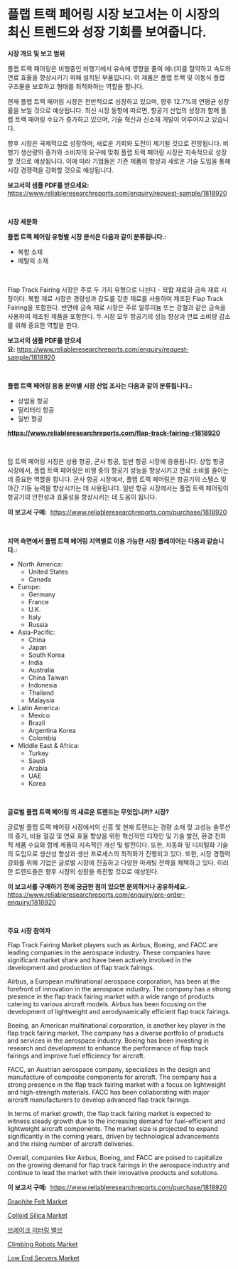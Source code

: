 <p><h1>플랩 트랙 페어링 시장 보고서는 이 시장의 최신 트렌드와 성장 기회를 보여줍니다.</h1></p><p><strong>시장 개요 및 보고 범위</strong></p>
<p><p>플랩 트랙 패어링은 비행중인 비행기에서 유속에 영향을 줄여 에너지를 절약하고 속도와 연료 효율을 향상시키기 위해 설치된 부품입니다. 이 제품은 플랩 트랙 및 이동식 플랩 구조물을 보호하고 형태를 최적화하는 역할을 합니다. </p><p>현재 플랩 트랙 패어링 시장은 전반적으로 성장하고 있으며, 향후 12.7%의 연평균 성장률을 보일 것으로 예상됩니다. 최신 시장 동향에 따르면, 항공기 산업의 성장과 함께 플랩 트랙 패어링 수요가 증가하고 있으며, 기술 혁신과 신소재 개발이 이루어지고 있습니다. </p><p>향후 시장은 국제적으로 성장하며, 새로운 기회와 도전이 제기될 것으로 전망됩니다. 비행기 생산량의 증가와 소비자의 요구에 맞춰 플랩 트랙 패어링 시장은 지속적으로 성장할 것으로 예상됩니다. 이에 따라 기업들은 기존 제품의 향상과 새로운 기술 도입을 통해 시장 경쟁력을 강화할 것으로 예상됩니다.</p></p>
<p><strong>보고서의 샘플 PDF를 받으세요:</strong> <a href="https://www.reliableresearchreports.com/enquiry/request-sample/1818920">https://www.reliableresearchreports.com/enquiry/request-sample/1818920</a></p>
<p>&nbsp;</p>
<p><strong>시장 세분화</strong></p>
<p><strong>플랩 트랙 페어링 유형별 시장 분석은 다음과 같이 분류됩니다.:</strong></p>
<p><ul><li>복합 소재</li><li>메탈릭 소재</li></ul></p>
<p>&nbsp;</p>
<p><p>Flap Track Fairing 시장은 주로 두 가지 유형으로 나뉜다 - 복합 재료와 금속 재료 시장이다. 복합 재료 시장은 경량성과 강도를 갖춘 재료를 사용하여 제조된 Flap Track Fairing을 포함한다. 반면에 금속 재료 시장은 주로 알루미늄 또는 강철과 같은 금속을 사용하여 제조된 제품을 포함한다. 두 시장 모두 항공기의 성능 향상과 연료 소비량 감소를 위해 중요한 역할을 한다.</p></p>
<p><strong>보고서의 샘플 PDF를 받으세요:</strong>&nbsp;<a href="https://www.reliableresearchreports.com/enquiry/request-sample/1818920">https://www.reliableresearchreports.com/enquiry/request-sample/1818920</a></p>
<p>&nbsp;</p>
<p><strong> 플랩 트랙 페어링 응용 분야별 시장 산업 조사는 다음과 같이 분류됩니다.:</strong></p>
<p><ul><li>상업용 항공</li><li>밀리터리 항공</li><li>일반 항공</li></ul></p>
<p><strong><a href="https://www.reliableresearchreports.com/flap-track-fairing-r1818920">https://www.reliableresearchreports.com/flap-track-fairing-r1818920</a></strong></p>
<p>&nbsp;</p>
<p><p>팁 트랙 페어링 시장은 상용 항공, 군사 항공, 일반 항공 시장에 응용됩니다. 상업 항공 시장에서, 플랩 트랙 페어링은 비행 중의 항공기 성능을 향상시키고 연료 소비를 줄이는 데 중요한 역할을 합니다. 군사 항공 시장에서, 플랩 트랙 페어링은 항공기의 스텔스 및 야간 기동 능력을 향상시키는 데 사용됩니다. 일반 항공 시장에서는 플랩 트랙 페어링이 항공기의 안전성과 효율성을 향상시키는 데 도움이 됩니다.</p></p>
<p><strong>이 보고서 구매:</strong>&nbsp; <a href="https://www.reliableresearchreports.com/purchase/1818920">https://www.reliableresearchreports.com/purchase/1818920</a></p>
<p>&nbsp;</p>
<p><strong>지역 측면에서 플랩 트랙 페어링 지역별로 이용 가능한 시장 플레이어는 다음과 같습니다.:</strong></p>
<p><ul>
    <li>
        North America:
        <ul>
            <li>United States</li>
            <li>Canada</li>
        </ul>
    </li>
    <li>
        Europe:
        <ul>
            <li>Germany</li>
            <li>France</li>
            <li>U.K.</li>
            <li>Italy</li>
            <li>Russia</li>
        </ul>
    </li>
    <li>
        Asia-Pacific:
        <ul>
            <li>China</li>
            <li>Japan</li>
            <li>South Korea</li>
            <li>India</li>
            <li>Australia</li>
            <li>China Taiwan</li>
            <li>Indonesia</li>
            <li>Thailand</li>
            <li>Malaysia</li>
        </ul>
    </li>
    <li>
        Latin America:
        <ul>
            <li>Mexico</li>
            <li>Brazil</li>
            <li>Argentina Korea</li>
            <li>Colombia</li>
        </ul>
    </li>
    <li>
        Middle East & Africa:
        <ul>
            <li>Turkey</li>
            <li>Saudi</li>
            <li>Arabia</li>
            <li>UAE</li>
            <li>Korea</li>
        </ul>
    </li>
    </ul></p>
<p>&nbsp;</p>
<p><strong>글로벌 플랩 트랙 페어링 의 새로운 트렌드는 무엇입니까? 시장?</strong></p>
<p><p>글로벌 플랩 트랙 페어링 시장에서의 신흥 및 현재 트렌드는 경량 소재 및 고성능 솔루션의 증가, 비용 절감 및 연료 효율 향상을 위한 혁신적인 디자인 및 기술 발전, 환경 친화적 제품 수요와 함께 제품의 지속적인 개선 및 발전이다. 또한, 자동화 및 디지털화 기술의 도입으로 생산성 향상과 생산 프로세스의 최적화가 진행되고 있다. 또한, 시장 경쟁력 강화를 위해 기업은 글로벌 시장에 진출하고 다양한 마케팅 전략을 채택하고 있다. 이러한 트렌드들은 향후 시장의 성장을 촉진할 것으로 예상된다.</p></p>
<p><strong>이 보고서를 구매하기 전에 궁금한 점이 있으면 문의하거나 공유하세요.</strong>- <a href="https://www.reliableresearchreports.com/enquiry/pre-order-enquiry/1818920">https://www.reliableresearchreports.com/enquiry/pre-order-enquiry/1818920</a></p>
<p>&nbsp;</p>
<p><strong>주요 시장 참여자</strong></p>
<p><p>Flap Track Fairing Market players such as Airbus, Boeing, and FACC are leading companies in the aerospace industry. These companies have significant market share and have been actively involved in the development and production of flap track fairings.</p><p>Airbus, a European multinational aerospace corporation, has been at the forefront of innovation in the aerospace industry. The company has a strong presence in the flap track fairing market with a wide range of products catering to various aircraft models. Airbus has been focusing on the development of lightweight and aerodynamically efficient flap track fairings.</p><p>Boeing, an American multinational corporation, is another key player in the flap track fairing market. The company has a diverse portfolio of products and services in the aerospace industry. Boeing has been investing in research and development to enhance the performance of flap track fairings and improve fuel efficiency for aircraft.</p><p>FACC, an Austrian aerospace company, specializes in the design and manufacture of composite components for aircraft. The company has a strong presence in the flap track fairing market with a focus on lightweight and high-strength materials. FACC has been collaborating with major aircraft manufacturers to develop advanced flap track fairings.</p><p>In terms of market growth, the flap track fairing market is expected to witness steady growth due to the increasing demand for fuel-efficient and lightweight aircraft components. The market size is projected to expand significantly in the coming years, driven by technological advancements and the rising number of aircraft deliveries.</p><p>Overall, companies like Airbus, Boeing, and FACC are poised to capitalize on the growing demand for flap track fairings in the aerospace industry and continue to lead the market with their innovative products and solutions.</p></p>
<p><strong>이 보고서 구매:</strong>&nbsp;&nbsp;<a href="https://www.reliableresearchreports.com/purchase/1818920">https://www.reliableresearchreports.com/purchase/1818920</a></p>
<p><p><a href="https://issuu.com/reportprime-2/docs/graphite-felt-market-size-2030.pptx">Graphite Felt Market</a></p><p><a href="https://issuu.com/reportprime-2/docs/colloid-silica-market-size-2030.pptx">Colloid Silica Market</a></p><p><a href="https://github.com/BrettWeberrt8767765/Market-Research-Report-List-1/blob/main/374483629369.md">브레이크 미터링 밸브</a></p><p><a href="https://github.com/yoshih12/Market-Research-Report-List-3/blob/main/climbing-robots-market.md">Climbing Robots Market</a></p><p><a href="https://view.publitas.com/reportprime-1/low-end-servers-market-trends-and-market-analysis-forecasted-for-period-2024-2031/">Low End Servers Market</a></p></p>